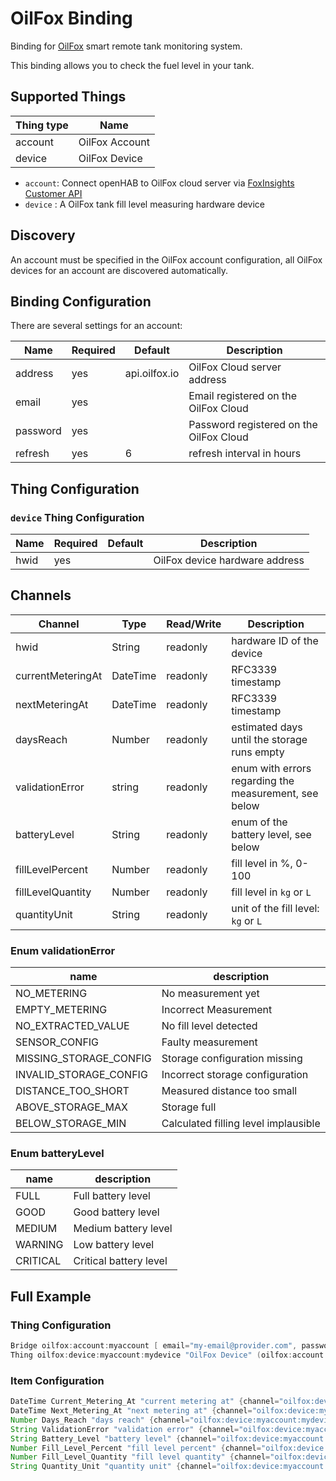 # OilFox Binding

Binding for [OilFox](https://foxinsights.ai/) smart remote tank monitoring system.

This binding allows you to check the fuel level in your tank.

## Supported Things

| Thing type               | Name           |
|--------------------------|----------------|
| account                  | OilFox Account |
| device                   | OilFox Device  |

- `account`: Connect openHAB to OilFox cloud server via [FoxInsights Customer API](https://github.com/foxinsights/customer-api)
- `device` : A OilFox tank fill level measuring hardware device

## Discovery

An account must be specified in the OilFox account configuration, all OilFox devices for an account are discovered automatically.

## Binding Configuration

There are several settings for an account:

| Name     | Required |    Default    | Description                             |
|----------|----------|---------------|-----------------------------------------|
| address  |   yes    | api.oilfox.io | OilFox Cloud server address             |
| email    |   yes    |               | Email registered on the OilFox Cloud    |
| password |   yes    |               | Password registered on the OilFox Cloud |
| refresh  |   yes    |             6 | refresh interval in hours               |

## Thing Configuration

### `device` Thing Configuration

| Name     | Required |    Default    | Description                            |
|----------|----------|---------------|----------------------------------------|
| hwid     |   yes    |               | OilFox device hardware address         |

## Channels

|      Channel      | Type     | Read/Write | Description                                           |
|-------------------|----------|------------|-------------------------------------------------------|
| hwid              | String   |  readonly  | hardware ID of the device                             |
| currentMeteringAt | DateTime |  readonly  | RFC3339 timestamp                                     |
| nextMeteringAt    | DateTime |  readonly  | RFC3339 timestamp                                     |
| daysReach         | Number   |  readonly  | estimated days until the storage runs empty           |
| validationError   | string   |  readonly  | enum with errors regarding the measurement, see below |
| batteryLevel      | String   |  readonly  | enum of the battery level, see below                  |
| fillLevelPercent  | Number   |  readonly  | fill level in %, 0-100                                |
| fillLevelQuantity | Number   |  readonly  | fill level in `kg` or `L`                             |
| quantityUnit      | String   |  readonly  | unit of the fill level: `kg` or `L`                   |

### Enum validationError

| name                   | description                          |
|------------------------|--------------------------------------|
| NO_METERING            | No measurement yet                   |
| EMPTY_METERING         | Incorrect Measurement                |
| NO_EXTRACTED_VALUE     | No fill level detected               |
| SENSOR_CONFIG          | Faulty measurement                   |
| MISSING_STORAGE_CONFIG | Storage configuration missing        |
| INVALID_STORAGE_CONFIG | Incorrect storage configuration      |
| DISTANCE_TOO_SHORT     | Measured distance too small          |
| ABOVE_STORAGE_MAX      | Storage full                         |
| BELOW_STORAGE_MIN      | Calculated filling level implausible |

### Enum batteryLevel

| name     | description            |
|----------|------------------------|
| FULL     | Full battery level     |
| GOOD     | Good battery level     |
| MEDIUM   | Medium battery level   |
| WARNING  | Low battery level      |
| CRITICAL | Critical battery level |

## Full Example

### Thing Configuration

```java
Bridge oilfox:account:myaccount [ email="my-email@provider.com", password="my-password", refresh=6 ]
Thing oilfox:device:myaccount:mydevice "OilFox Device" (oilfox:account:myaccount) @ "Oiltank Room" [ hwid="XX123456789" ]
```

### Item Configuration

```java
DateTime Current_Metering_At "current metering at" {channel="oilfox:device:myaccount:mydevice:current-metering-at"}
DateTime Next_Metering_At "next metering at" {channel="oilfox:device:myaccount:mydevice:next-metering-at"}
Number Days_Reach "days reach" {channel="oilfox:device:myaccount:mydevice:days-reach", stateDescription=" "[ pattern="%.0f days" ]}
String ValidationError "validation error" {channel="oilfox:device:myaccount:mydevice:validation-error"}
String Battery_Level "battery level" {channel="oilfox:device:myaccount:mydevice:battery-level"}
Number Fill_Level_Percent "fill level percent" {channel="oilfox:device:myaccount:mydevice:fill-level-percent"}
Number Fill_Level_Quantity "fill level quantity" {channel="oilfox:device:myaccount:mydevice:fill-level-quantity"}
String Quantity_Unit "quantity unit" {channel="oilfox:device:myaccount:mydevice:quantity-unit"}
```
